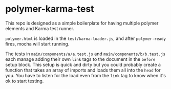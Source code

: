 polymer-karma-test
==================

This repo is designed as a simple boilerplate for having multiple polymer elements and Karma test runner.

`polymer.html` is loaded in the `test/karma-loader.js`, and after `polymer-ready` fires, mocha will start running.

The tests in `main/components/a/a.test.js` and `main/components/b/b.test.js` each manage adding their own `link` tags to the document in the `before` setup block. This setup is quick and dirty but you could probably create a function that takes an array of imports and loads them all into the `head` for you.
You have to listen for the load even from the `link` tag to know when it's ok to start testing.
